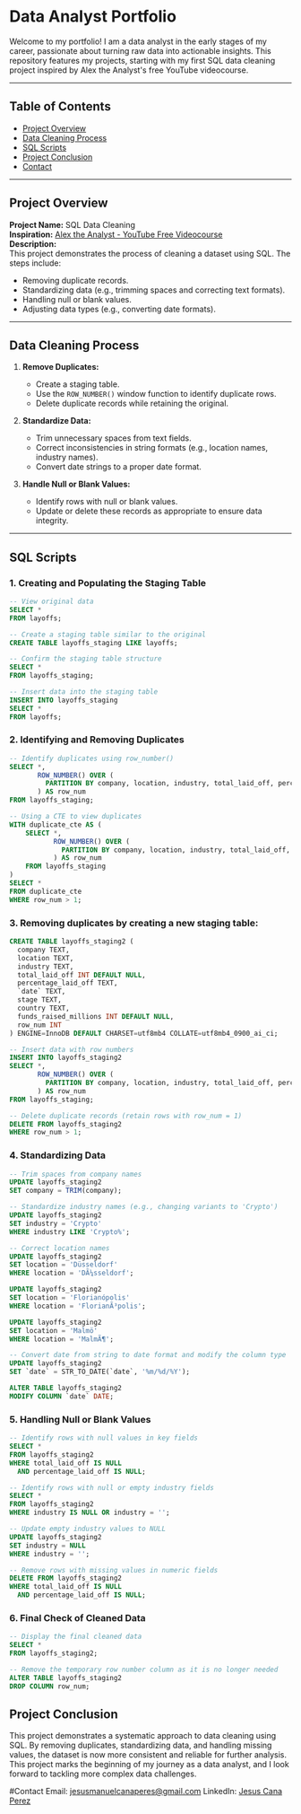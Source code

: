 # Data Analyst Portfolio

Welcome to my portfolio! I am a data analyst in the early stages of my career, passionate about turning raw data into actionable insights. This repository features my projects, starting with my first SQL data cleaning project inspired by Alex the Analyst's free YouTube videocourse.

---

## Table of Contents

- [Project Overview](#project-overview)
- [Data Cleaning Process](#data-cleaning-process)
- [SQL Scripts](#sql-scripts)
- [Project Conclusion](#project-conclusion)
- [Contact](#contact)

---

## Project Overview

**Project Name:** SQL Data Cleaning  
**Inspiration:** [Alex the Analyst - YouTube Free Videocourse](https://www.youtube.com/watch?v=OT1RErkfLNQ&t=12758s)  
**Description:**  
This project demonstrates the process of cleaning a dataset using SQL. The steps include:
- Removing duplicate records.
- Standardizing data (e.g., trimming spaces and correcting text formats).
- Handling null or blank values.
- Adjusting data types (e.g., converting date formats).

---

## Data Cleaning Process

1. **Remove Duplicates:**  
   - Create a staging table.
   - Use the `ROW_NUMBER()` window function to identify duplicate rows.
   - Delete duplicate records while retaining the original.

2. **Standardize Data:**  
   - Trim unnecessary spaces from text fields.
   - Correct inconsistencies in string formats (e.g., location names, industry names).
   - Convert date strings to a proper date format.

3. **Handle Null or Blank Values:**  
   - Identify rows with null or blank values.
   - Update or delete these records as appropriate to ensure data integrity.

---

## SQL Scripts

### 1. Creating and Populating the Staging Table

```sql
-- View original data
SELECT *
FROM layoffs;

-- Create a staging table similar to the original
CREATE TABLE layoffs_staging LIKE layoffs;

-- Confirm the staging table structure
SELECT *
FROM layoffs_staging;

-- Insert data into the staging table
INSERT INTO layoffs_staging
SELECT *
FROM layoffs;
```
### 2.  Identifying and Removing Duplicates
```sql
-- Identify duplicates using row_number()
SELECT *, 
       ROW_NUMBER() OVER (
         PARTITION BY company, location, industry, total_laid_off, percentage_laid_off, `date`, country, funds_raised_millions
       ) AS row_num
FROM layoffs_staging;

-- Using a CTE to view duplicates
WITH duplicate_cte AS (
    SELECT *, 
           ROW_NUMBER() OVER (
             PARTITION BY company, location, industry, total_laid_off, percentage_laid_off, `date`, country, funds_raised_millions
           ) AS row_num
    FROM layoffs_staging
)
SELECT *
FROM duplicate_cte
WHERE row_num > 1;
```
### 3. Removing duplicates by creating a new staging table:
```sql
CREATE TABLE layoffs_staging2 (
  company TEXT,
  location TEXT,
  industry TEXT,
  total_laid_off INT DEFAULT NULL,
  percentage_laid_off TEXT,
  `date` TEXT,
  stage TEXT,
  country TEXT,
  funds_raised_millions INT DEFAULT NULL,
  row_num INT
) ENGINE=InnoDB DEFAULT CHARSET=utf8mb4 COLLATE=utf8mb4_0900_ai_ci;

-- Insert data with row numbers
INSERT INTO layoffs_staging2
SELECT *, 
       ROW_NUMBER() OVER (
         PARTITION BY company, location, industry, total_laid_off, percentage_laid_off, `date`, country, funds_raised_millions
       ) AS row_num
FROM layoffs_staging;

-- Delete duplicate records (retain rows with row_num = 1)
DELETE FROM layoffs_staging2
WHERE row_num > 1;
```
### 4. Standardizing Data
```sql
-- Trim spaces from company names
UPDATE layoffs_staging2
SET company = TRIM(company);

-- Standardize industry names (e.g., changing variants to 'Crypto')
UPDATE layoffs_staging2
SET industry = 'Crypto'
WHERE industry LIKE 'Crypto%';

-- Correct location names
UPDATE layoffs_staging2
SET location = 'Düsseldorf'
WHERE location = 'DÃ¼sseldorf';

UPDATE layoffs_staging2
SET location = 'Florianópolis'
WHERE location = 'FlorianÃ³polis';

UPDATE layoffs_staging2
SET location = 'Malmö'
WHERE location = 'MalmÃ¶';

-- Convert date from string to date format and modify the column type
UPDATE layoffs_staging2
SET `date` = STR_TO_DATE(`date`, '%m/%d/%Y');

ALTER TABLE layoffs_staging2
MODIFY COLUMN `date` DATE;
```
### 5.  Handling Null or Blank Values
```sql
-- Identify rows with null values in key fields
SELECT *
FROM layoffs_staging2
WHERE total_laid_off IS NULL
  AND percentage_laid_off IS NULL;

-- Identify rows with null or empty industry fields
SELECT *
FROM layoffs_staging2
WHERE industry IS NULL OR industry = '';

-- Update empty industry values to NULL
UPDATE layoffs_staging2
SET industry = NULL
WHERE industry = '';

-- Remove rows with missing values in numeric fields
DELETE FROM layoffs_staging2
WHERE total_laid_off IS NULL
  AND percentage_laid_off IS NULL;
```
### 6. Final Check of Cleaned Data
```sql
-- Display the final cleaned data
SELECT *
FROM layoffs_staging2;

-- Remove the temporary row number column as it is no longer needed
ALTER TABLE layoffs_staging2
DROP COLUMN row_num;
```
## Project Conclusion
This project demonstrates a systematic approach to data cleaning using SQL. By removing duplicates, standardizing data, and handling missing values,
the dataset is now more consistent and reliable for further analysis. This project marks the beginning of my journey as a data analyst, and I look
forward to tackling more complex data challenges.

#Contact
Email: jesusmanuelcanaperes@gmail.com
LinkedIn: [Jesus Cana Perez](https://www.linkedin.com/in/jesus-cana-perez-070098315/)

